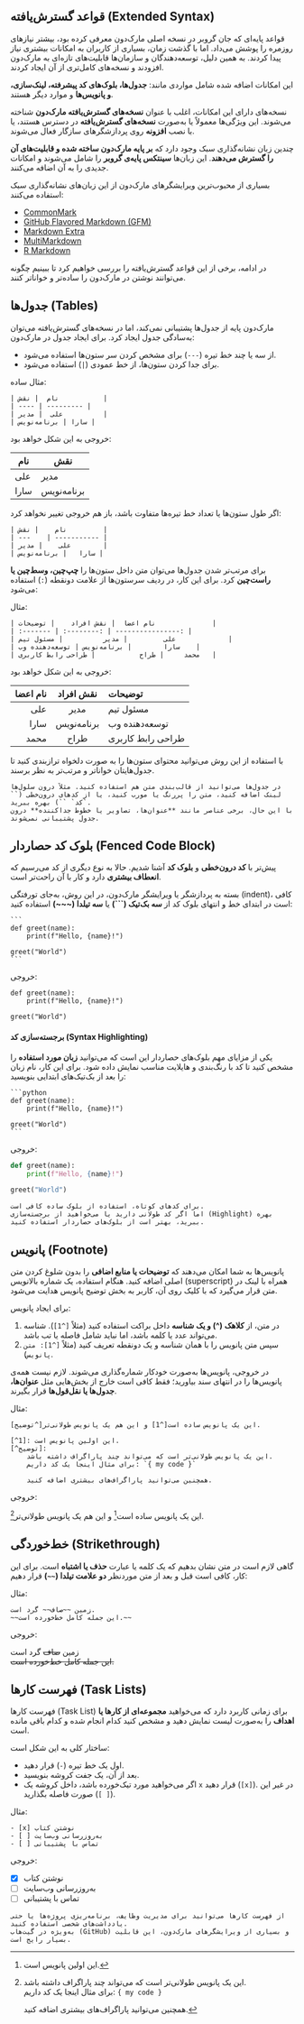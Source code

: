 ## قواعد گسترش‌یافته (Extended Syntax)

قواعد پایه‌ای که جان گروبر در نسخه اصلی مارک‌دون معرفی کرده بود، بیشتر نیازهای روزمره را پوشش می‌داد. اما با گذشت زمان، بسیاری از کاربران به امکانات بیشتری نیاز پیدا کردند. به همین دلیل، توسعه‌دهندگان و سازمان‌ها قابلیت‌های تازه‌ای به مارک‌دون افزودند و نسخه‌های کامل‌تری از آن ایجاد کردند.

این امکانات اضافه شده شامل مواردی مانند:
**جدول‌ها، بلوک‌های کد پیشرفته، لینک‌سازی، و پانویس‌ها** و موارد دیگر هستند.

نسخه‌های دارای این امکانات، اغلب با عنوان **نسخه‌های گسترش‌یافته مارک‌دون** شناخته می‌شوند. این ویژگی‌ها معمولاً یا به‌صورت **نسخه‌های گسترش‌یافته** در دسترس هستند، یا با نصب **افزونه** روی پردازشگرهای سازگار فعال می‌شوند.

چندین زبان نشانه‌گذاری سبک وجود دارد که **بر پایه مارک‌دون ساخته شده و قابلیت‌های آن را گسترش می‌دهند**. این زبان‌ها **سینتکس پایه‌ی گروبر** را شامل می‌شوند و امکانات جدیدی را به آن اضافه می‌کنند.

بسیاری از محبوب‌ترین ویرایشگرهای مارک‌دون از این زبان‌های نشانه‌گذاری سبک استفاده می‌کنند:

<div dir="ltr">

- [CommonMark](http://commonmark.org/)
- [GitHub Flavored Markdown (GFM)](https://github.github.com/gfm/)
- [Markdown Extra](https://michelf.ca/projects/php-markdown/extra/)
- [MultiMarkdown](http://fletcherpenney.net/multimarkdown/)
- [R Markdown](https://rmarkdown.rstudio.com/)

</div>

در ادامه، برخی از این قواعد گسترش‌یافته را بررسی خواهیم کرد تا ببینیم چگونه می‌توانند نوشتن در مارک‌دون را ساده‌تر و خواناتر کنند.

## جدول‌ها (Tables)

مارک‌دون پایه از جدول‌ها پشتیبانی نمی‌کند، اما در نسخه‌های گسترش‌یافته می‌توان به‌سادگی جدول ایجاد کرد. برای ایجاد جدول در مارک‌دون:

- از سه یا چند خط تیره (`---`) برای مشخص کردن سر ستون‌ها استفاده می‌شود.
- برای جدا کردن ستون‌ها، از خط عمودی (`|`) استفاده می‌شود.

مثال ساده:

```rtl
| نام  | نقش           |
| ---- | --------- |
| علی  | مدیر          |
| سارا | برنامه‌نویس |
```

خروجی به این شکل خواهد بود:

| نام  | نقش         |
| ---- | ----------- |
| علی  | مدیر        |
| سارا | برنامه‌نویس |

اگر طول ستون‌ها یا تعداد خط تیره‌ها متفاوت باشد، باز هم خروجی تغییر نخواهد کرد:

```rtl
| نام    | نقش         |
| ---    | ----------- |
| علی    | مدیر        |
| سارا   | برنامه‌نویس |
```

برای مرتب‌تر شدن جدول‌ها می‌توان متن داخل ستون‌ها را **چپ‌چین، وسط‌چین یا راست‌چین** کرد. برای این کار، در ردیف سرستون‌ها از علامت دو‌نقطه (`:`) استفاده می‌شود:

مثال:

```rtl
| نام اعضا  | نقش افراد    | توضیحات              |
| :------- | :--------: | ----------------: |
| علی         | مدیر          | مسئول تیم             |
| سارا        | برنامه‌نویس | توسعه‌دهنده وب    |
| محمد     | طراح           | طراحی رابط کاربری   |
```

خروجی به این شکل خواهد بود:

| نام اعضا |  نقش افراد  | توضیحات           |
| -------: | :---------: | :---------------- |
|      علی |    مدیر     | مسئول تیم         |
|     سارا | برنامه‌نویس | توسعه‌دهنده وب    |
|     محمد |    طراح     | طراحی رابط کاربری |

با استفاده از این روش می‌توانید محتوای ستون‌ها را به صورت دلخواه ترازبندی کنید تا جدول‌هایتان خواناتر و مرتب‌تر به نظر برسند.

```admonish tip title="نکته کاربردی"
در جدول‌ها می‌توانید از قالب‌بندی متن هم استفاده کنید. مثلاً درون سلول‌ها لینک اضافه کنید، متن را پررنگ یا مورب کنید، یا از کدهای درون‌خطی (`` `کد` ``) بهره ببرید.
با این حال، برخی عناصر مانند **عنوان‌ها، تصاویر یا خطوط جداکننده** درون جدول پشتیبانی نمی‌شوند.
```

## بلوک کد حصاردار (Fenced Code Block)

پیش‌تر با **کد درون‌خطی** و **بلوک کد** آشنا شدیم. حالا به نوع دیگری از کد می‌رسیم که **انعطاف بیشتری** دارد و کار با آن راحت‌تر است.

بسته به پردازشگر یا ویرایشگر مارک‌دون، در این روش، به‌جای تورفتگی (indent)، کافی است در ابتدای خط و انتهای بلوک کد از **سه بک‌تیک (\`\`\`)** یا **سه تیلدا (\~\~\~)** استفاده کنید:

````
```
def greet(name):
    print(f"Hello, {name}!")

greet("World")
```
````

خروجی:

```
def greet(name):
    print(f"Hello, {name}!")

greet("World")
```

#### برجسته‌سازی کد (Syntax Highlighting)

یکی از مزایای مهم بلوک‌های حصاردار این است که می‌توانید **زبان مورد استفاده** را مشخص کنید تا کد با رنگ‌بندی و هایلایت مناسب نمایش داده شود. برای این کار، نام زبان را بعد از بک‌تیک‌های ابتدایی بنویسید:

````
```python
def greet(name):
    print(f"Hello, {name}!")

greet("World")
```
````

خروجی:

```python
def greet(name):
    print(f"Hello, {name}!")

greet("World")
```

```admonish tip title="نکته کاربردی"
برای کدهای کوتاه، استفاده از بلوک ساده کافی است.
اما اگر کد طولانی دارید یا می‌خواهید از برجسته‌سازی (Highlight) بهره ببرید، بهتر است از بلوک‌های حصاردار استفاده کنید.
```

## پانویس‌ (Footnote)

پانویس‌ها به شما امکان می‌دهند که **توضیحات یا منابع اضافی** را بدون شلوغ کردن متن اصلی اضافه کنید. هنگام استفاده، یک شماره بالا‌نویس (superscript) همراه با لینک در متن قرار می‌گیرد که با کلیک روی آن، کاربر به بخش توضیح پانویس هدایت می‌شود.

برای ایجاد پانویس:

1. در متن، از **کلاهک (^) و یک شناسه** داخل براکت استفاده کنید (مثلاً `[^1]`). شناسه می‌تواند عدد یا کلمه باشد، اما نباید شامل فاصله یا تب باشد.
2. سپس متن پانویس را با همان شناسه و یک دونقطه تعریف کنید (مثلاً `[^1]: متن پانویس`).

در خروجی، پانویس‌ها به‌صورت خودکار شماره‌گذاری می‌شوند.
لازم نیست همه‌ی پانویس‌ها را در انتهای سند بیاورید؛ فقط کافی است خارج از بخش‌هایی مثل **عنوان‌ها، جدول‌ها یا نقل‌قول‌ها** قرار بگیرند.

مثال:

```rtl
این یک پانویس ساده است[^1] و این هم یک پانویس طولانی‌تر[^توضیح].

[^1]: این اولین پانویس است.
[^توضیح]:
    این یک پانویس طولانی‌تر است که می‌تواند چند پاراگراف داشته باشد.
    برای مثال اینجا یک کد داریم: `{ my code }`

    همچنین می‌توانید پاراگراف‌های بیشتری اضافه کنید.
```

خروجی:

این یک پانویس ساده است[^1] و این هم یک پانویس طولانی‌تر[^توضیح].

[^1]: این اولین پانویس است.
[^توضیح]:
    این یک پانویس طولانی‌تر است که می‌تواند چند پاراگراف داشته باشد.  
    برای مثال اینجا یک کد داریم: `{ my code }`

    همچنین می‌توانید پاراگراف‌های بیشتری اضافه کنید.

## خط‌خوردگی (Strikethrough)

گاهی لازم است در متن نشان بدهیم که یک کلمه یا عبارت **حذف یا اشتباه** است. برای این کار، کافی است قبل و بعد از متن موردنظر **دو علامت تیلدا (`~~`)** قرار دهیم:

مثال:

```rtl
زمین ~~صاف~~ گرد است.
~~این جمله کامل خط‌خورده است.~~
```

خروجی:

زمین ~~صاف~~ گرد است  
~~این جمله کامل خط‌خورده است.~~

## فهرست کارها (Task Lists)

فهرست کارها (Task List) برای زمانی کاربرد دارد که می‌خواهید **مجموعه‌ای از کارها یا اهداف** را به‌صورت لیست نمایش دهید و مشخص کنید کدام انجام شده و کدام باقی مانده است.

ساختار کلی به این شکل است:

- اول یک خط تیره (`-`) قرار دهید.
- بعد از آن، یک جفت کروشه بنویسید.
- اگر می‌خواهید مورد تیک‌خورده باشد، داخل کروشه یک `x` قرار دهید (`[x]`). در غیر این صورت فاصله بگذارید (`[ ]`).

مثال:

```rtl
- [x] نوشتن کتاب
- [ ] به‌روزرسانی وب‌سایت
- [ ] تماس با پشتیبانی
```

خروجی:

- [x] نوشتن کتاب
- [ ] به‌روزرسانی وب‌سایت
- [ ] تماس با پشتیبانی

```admonish tip title="نکته کاربردی"
از فهرست کارها می‌توانید برای مدیریت وظایف، برنامه‌ریزی پروژه‌ها یا حتی یادداشت‌های شخصی استفاده کنید.
به‌ویژه در گیت‌هاب (GitHub) و بسیاری از ویرایشگرهای مارک‌دون، این قابلیت بسیار رایج است.
```

